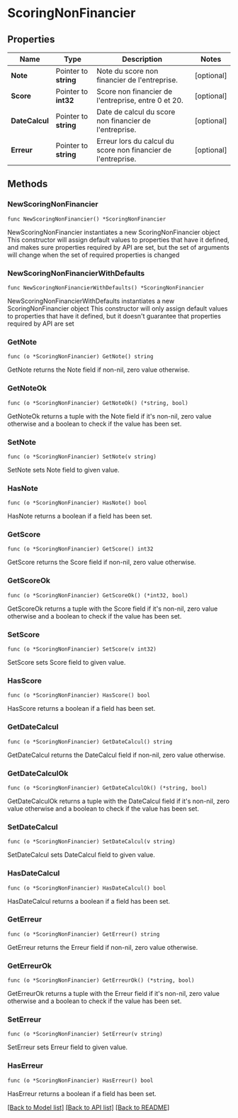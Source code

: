# ScoringNonFinancier

## Properties

Name | Type | Description | Notes
------------ | ------------- | ------------- | -------------
**Note** | Pointer to **string** | Note du score non financier de l&#39;entreprise. | [optional] 
**Score** | Pointer to **int32** | Score non financier de l&#39;entreprise, entre 0 et 20. | [optional] 
**DateCalcul** | Pointer to **string** | Date de calcul du score non financier de l&#39;entreprise. | [optional] 
**Erreur** | Pointer to **string** | Erreur lors du calcul du score non financier de l&#39;entreprise. | [optional] 

## Methods

### NewScoringNonFinancier

`func NewScoringNonFinancier() *ScoringNonFinancier`

NewScoringNonFinancier instantiates a new ScoringNonFinancier object
This constructor will assign default values to properties that have it defined,
and makes sure properties required by API are set, but the set of arguments
will change when the set of required properties is changed

### NewScoringNonFinancierWithDefaults

`func NewScoringNonFinancierWithDefaults() *ScoringNonFinancier`

NewScoringNonFinancierWithDefaults instantiates a new ScoringNonFinancier object
This constructor will only assign default values to properties that have it defined,
but it doesn't guarantee that properties required by API are set

### GetNote

`func (o *ScoringNonFinancier) GetNote() string`

GetNote returns the Note field if non-nil, zero value otherwise.

### GetNoteOk

`func (o *ScoringNonFinancier) GetNoteOk() (*string, bool)`

GetNoteOk returns a tuple with the Note field if it's non-nil, zero value otherwise
and a boolean to check if the value has been set.

### SetNote

`func (o *ScoringNonFinancier) SetNote(v string)`

SetNote sets Note field to given value.

### HasNote

`func (o *ScoringNonFinancier) HasNote() bool`

HasNote returns a boolean if a field has been set.

### GetScore

`func (o *ScoringNonFinancier) GetScore() int32`

GetScore returns the Score field if non-nil, zero value otherwise.

### GetScoreOk

`func (o *ScoringNonFinancier) GetScoreOk() (*int32, bool)`

GetScoreOk returns a tuple with the Score field if it's non-nil, zero value otherwise
and a boolean to check if the value has been set.

### SetScore

`func (o *ScoringNonFinancier) SetScore(v int32)`

SetScore sets Score field to given value.

### HasScore

`func (o *ScoringNonFinancier) HasScore() bool`

HasScore returns a boolean if a field has been set.

### GetDateCalcul

`func (o *ScoringNonFinancier) GetDateCalcul() string`

GetDateCalcul returns the DateCalcul field if non-nil, zero value otherwise.

### GetDateCalculOk

`func (o *ScoringNonFinancier) GetDateCalculOk() (*string, bool)`

GetDateCalculOk returns a tuple with the DateCalcul field if it's non-nil, zero value otherwise
and a boolean to check if the value has been set.

### SetDateCalcul

`func (o *ScoringNonFinancier) SetDateCalcul(v string)`

SetDateCalcul sets DateCalcul field to given value.

### HasDateCalcul

`func (o *ScoringNonFinancier) HasDateCalcul() bool`

HasDateCalcul returns a boolean if a field has been set.

### GetErreur

`func (o *ScoringNonFinancier) GetErreur() string`

GetErreur returns the Erreur field if non-nil, zero value otherwise.

### GetErreurOk

`func (o *ScoringNonFinancier) GetErreurOk() (*string, bool)`

GetErreurOk returns a tuple with the Erreur field if it's non-nil, zero value otherwise
and a boolean to check if the value has been set.

### SetErreur

`func (o *ScoringNonFinancier) SetErreur(v string)`

SetErreur sets Erreur field to given value.

### HasErreur

`func (o *ScoringNonFinancier) HasErreur() bool`

HasErreur returns a boolean if a field has been set.


[[Back to Model list]](../README.md#documentation-for-models) [[Back to API list]](../README.md#documentation-for-api-endpoints) [[Back to README]](../README.md)


